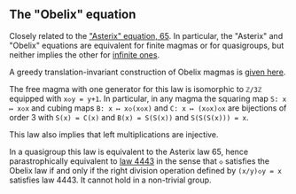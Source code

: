 ## The "Obelix" equation

Closely related to the ["Asterix" equation, 65](https://teorth.github.io/equational_theories/implications/?65).  In particular, the "Asterix" and "Obelix" equations are equivalent for finite magmas or for quasigroups, but neither implies the other for [infinite ones](https://teorth.github.io/equational_theories/blueprint/infinite-magma-constructions-chapter.html#asterix-section).

A greedy translation-invariant construction of Obelix magmas is [given here](https://leanprover.zulipchat.com/#narrow/channel/458659-Equational/topic/Obelix.3A.20joining.20two.20approaches).

The free magma with one generator for this law is isomorphic to `ℤ/3ℤ` equipped with `x◇y = y+1`.  In particular, in any magma the squaring map `S: x ↦ x◇x` and cubing maps `B: x ↦ x◇(x◇x)` and `C: x ↦ (x◇x)◇x` are bijections of order 3 with `S(x) = C(x)` and `B(x) = S(S(x))` and `S(S(S(x))) = x`.

This law also implies that left multiplications are injective.

In a quasigroup this law is equivalent to the Asterix law 65, hence parastrophically equivalent to [law 4443](https://teorth.github.io/equational_theories/implications/?4443) in the sense that `◇` satisfies the Obelix law if and only if the right division operation defined by `(x/y)◇y = x` satisfies law 4443.  It cannot hold in a non-trivial group.

